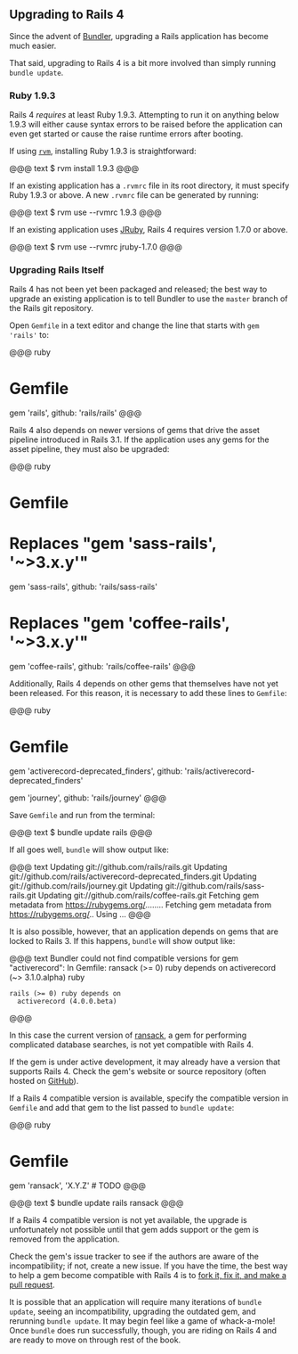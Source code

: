 ## Upgrading to Rails 4

Since the advent of [Bundler](http://gembundler.com), upgrading a Rails
application has become much easier.

That said, upgrading to Rails 4 is a bit more involved than simply running
`bundle update`.

### Ruby 1.9.3

Rails 4 *requires* at least Ruby 1.9.3. Attempting to run it on anything below
1.9.3 will either cause syntax errors to be raised before the application can
even get started or cause the raise runtime errors after booting.

If using [`rvm`](https://rvm.io/), installing Ruby 1.9.3 is straightforward:

@@@ text
$ rvm install 1.9.3
@@@

If an existing application has a `.rvmrc` file in its root directory, it must
specify Ruby 1.9.3 or above. A new `.rvmrc` file can be generated by running:

@@@ text
$ rvm use --rvmrc 1.9.3
@@@

<!-- TODO: actcheck this -->
If an existing application uses [JRuby](http://jruby.org), Rails 4 requires
version 1.7.0 or above.

@@@ text
$ rvm use --rvmrc jruby-1.7.0
@@@

<!-- TODO: Update for final release -->

### Upgrading Rails Itself

Rails 4 has not been yet been packaged and released; the best way to upgrade an
existing application is to tell Bundler to use the `master` branch of the Rails
git repository.

Open `Gemfile` in a text editor and change the line that starts with `gem
'rails'` to:

@@@ ruby
# Gemfile
gem 'rails', github: 'rails/rails'
@@@

Rails 4 also depends on newer versions of gems that drive the asset pipeline
introduced in Rails 3.1. If the application uses any gems for the asset
pipeline, they must also be upgraded:

@@@ ruby
# Gemfile

# Replaces "gem 'sass-rails', '~>3.x.y'"
gem 'sass-rails', github: 'rails/sass-rails'

# Replaces "gem 'coffee-rails', '~>3.x.y'"
gem 'coffee-rails', github: 'rails/coffee-rails'
@@@

<!-- TODO: Remove after release -->
Additionally, Rails 4 depends on other gems that themselves have not yet been
released. For this reason, it is necessary to add these lines to `Gemfile`:

@@@ ruby
# Gemfile
gem 'activerecord-deprecated_finders', 
  github: 'rails/activerecord-deprecated_finders'

gem 'journey', github: 'rails/journey'
@@@

Save `Gemfile` and run from the terminal:

@@@ text
$ bundle update rails
@@@

If all goes well, `bundle` will show output like:

@@@ text
Updating git://github.com/rails/rails.git
Updating git://github.com/rails/activerecord-deprecated_finders.git
Updating git://github.com/rails/journey.git
Updating git://github.com/rails/sass-rails.git
Updating git://github.com/rails/coffee-rails.git
Fetching gem metadata from https://rubygems.org/........
Fetching gem metadata from https://rubygems.org/..
Using ...
@@@

<!-- TODO: At some point, ransack will support Rails 4. Clarify the point here -->
It is also possible, however, that an application depends on gems that are
locked to Rails 3. If this happens, `bundle` will show output like:

@@@ text
Bundler could not find compatible versions for gem "activerecord":
  In Gemfile:
    ransack (>= 0) ruby depends on
      activerecord (~> 3.1.0.alpha) ruby

    rails (>= 0) ruby depends on
      activerecord (4.0.0.beta)
@@@

In this case the current version of
[ransack](https://github.com/ernie/ransack), a gem for performing complicated
database searches, is not yet compatible with Rails 4.

If the gem is under active development, it may already have a version that
supports Rails 4. Check the gem's website or source repository (often hosted on
[GitHub](http://github.com)).

If a Rails 4 compatible version is available, specify the compatible version in
`Gemfile` and add that gem to the list passed to `bundle update`:

@@@ ruby
# Gemfile
gem 'ransack', 'X.Y.Z' # TODO
@@@

@@@ text
$ bundle update rails ransack
@@@

If a Rails 4 compatible version is not yet available, the upgrade is
unfortunately not possible until that gem adds support or the gem is removed
from the application.

Check the gem's issue tracker to see if the authors are aware of the
incompatibility; if not, create a new issue. If you have the time, the best way
to help a gem become compatible with Rails 4 is to [fork it, fix it, and make a
pull request](https://help.github.com/articles/creating-a-pull-request).

<!-- TODO: Add info about using a fork -->

It is possible that an application will require many iterations of `bundle
update`, seeing an incompatibility, upgrading the outdated gem, and rerunning
`bundle update`. It may begin feel like a game of whack-a-mole! Once `bundle`
does run successfully, though, you are riding on Rails 4 and are ready to move
on through rest of the book.
